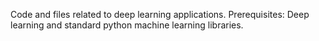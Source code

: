 
Code and files related to deep learning applications. Prerequisites: Deep learning and standard python machine learning libraries.
